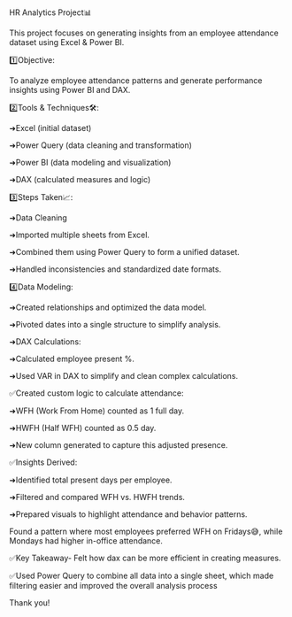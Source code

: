 HR Analytics Project📊



This project focuses on generating insights from an employee attendance dataset using Excel & Power BI.



1️⃣Objective:

To analyze employee attendance patterns and generate performance insights using Power BI and DAX.



2️⃣Tools & Techniques🛠:



➜Excel (initial dataset)

➜Power Query (data cleaning and transformation)

➜Power BI (data modeling and visualization)

➜DAX (calculated measures and logic)



3️⃣Steps Taken📈:



➜Data Cleaning

➜Imported multiple sheets from Excel.

➜Combined them using Power Query to form a unified dataset.

➜Handled inconsistencies and standardized date formats.



4️⃣Data Modeling:



➜Created relationships and optimized the data model.

➜Pivoted dates into a single structure to simplify analysis.

➜DAX Calculations:

➜Calculated employee present %.

➜Used VAR in DAX to simplify and clean complex calculations.



✅Created custom logic to calculate attendance:



➜WFH (Work From Home) counted as 1 full day.

➜HWFH (Half WFH) counted as 0.5 day.

➜New column generated to capture this adjusted presence.



✅Insights Derived:



➜Identified total present days per employee.

➜Filtered and compared WFH vs. HWFH trends.

➜Prepared visuals to highlight attendance and behavior patterns.



Found a pattern where most employees preferred WFH on Fridays😅, while Mondays had higher in-office attendance.



✅Key Takeaway- Felt how dax can be more efficient in creating measures.

✅Used Power Query to combine all data into a single sheet, which made filtering easier and improved the overall analysis process 

Thank you!
